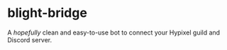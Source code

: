 # blight-bridge
A *hopefully* clean and easy-to-use bot to connect your Hypixel guild and Discord server.
